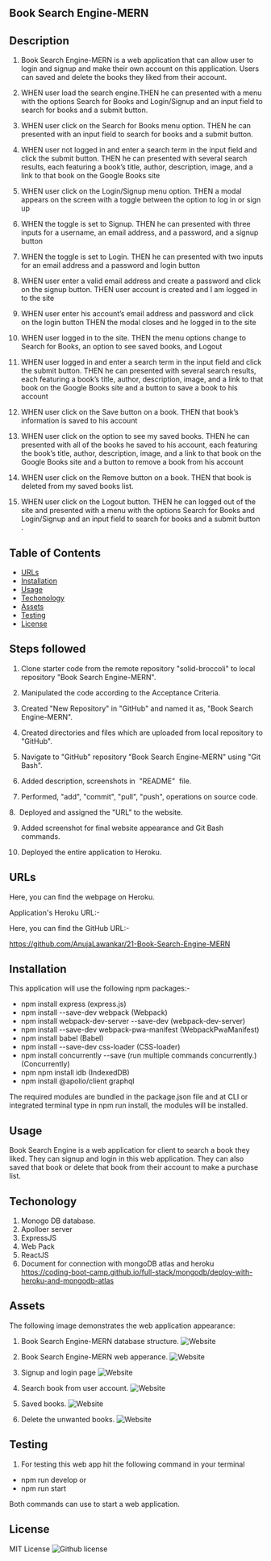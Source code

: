 ## Book Search Engine-MERN


## Description

1. Book Search Engine-MERN is a web application that can allow user to login and signup and make their own account on this application. Users can saved and delete the books they liked from their account.

2. WHEN user load the search engine.THEN he can  presented with a menu with the options Search for Books and Login/Signup and an input field to search for books and a submit button.

3. WHEN user click on the Search for Books menu option. THEN he can presented with an input field to search for books and a submit button.

4. WHEN user not logged in and enter a search term in the input field and click the submit button. THEN he can  presented with several search results, each featuring a book’s title, author, description, image, and a link to that book on the Google Books site

5. WHEN user click on the Login/Signup menu option. THEN a modal appears on the screen with a toggle between the option to log in or sign up

6. WHEN the toggle is set to Signup. THEN he can presented with three inputs for a username, an email address, and a password, and a signup button

7. WHEN the toggle is set to Login. THEN he can presented with two inputs for an email address and a password and login button

8. WHEN user enter a valid email address and create a password and click on the signup button. THEN user account is created and I am logged in to the site

9. WHEN user enter his account’s email address and password and click on the login button
THEN the modal closes and he logged in to the site

10. WHEN user logged in to the site. THEN the menu options change to Search for Books, an option to see saved books, and Logout

11. WHEN user logged in and enter a search term in the input field and click the submit button. THEN he can presented with several search results, each featuring a book’s title, author, description, image, and a link to that book on the Google Books site and a button to save a book to his account

12. WHEN user click on the Save button on a book. THEN that book’s information is saved to his account

13. WHEN user click on the option to see my saved books. THEN he can presented with all of the books he saved to his account, each featuring the book’s title, author, description, image, and a link to that book on the Google Books site and a button to remove a book from his account

14. WHEN user click on the Remove button on a book. THEN that book is deleted from my saved books list.

15. WHEN user click on the Logout button. THEN he can logged out of the site and presented with a menu with the options Search for Books and Login/Signup and an input field to search for books and a submit button .




## Table of Contents

*  [URLs](#URLs)
*  [Installation](#Installation)
*  [Usage](#Usage)
*  [Techonology](#Techonology)
*  [Assets](#Assets)
*  [Testing](#Testing)
*  [License](#License)


## Steps followed


1. Clone starter code from the remote repository "solid-broccoli" to local repository "Book Search Engine-MERN".


2. Manipulated the code according to the Acceptance Criteria.


3. Created "New Repository" in "GitHub" and named it as, "Book Search Engine-MERN".


4. Created directories and files which are uploaded  from local repository to "GitHub".


5. Navigate to "GitHub" repository "Book Search Engine-MERN" using "Git Bash".


6. Added description, screenshots in  "README"  file.


7. Performed, "add", "commit", "pull", "push", operations on source code.


8.  Deployed and assigned the "URL" to the website.


9. Added screenshot for final website appearance and Git Bash commands.

10. Deployed the entire application to Heroku.


## URLs
Here, you can find the webpage on Heroku.


 Application's Heroku URL:- 



Here, you can find the GitHub URL:-

https://github.com/AnujaLawankar/21-Book-Search-Engine-MERN


## Installation

This application will use the following npm packages:-

  * npm install express (express.js)
  * npm install --save-dev webpack (Webpack)
  * npm install webpack-dev-server --save-dev (webpack-dev-server)
  * npm install --save-dev webpack-pwa-manifest (WebpackPwaManifest)
  * npm install babel (Babel)
  * npm install --save-dev css-loader (CSS-loader)
  * npm install concurrently --save (run multiple commands concurrently.) (Concurrently)
  * npm npm install idb (IndexedDB)
  * npm install @apollo/client graphql

The required modules are bundled in the package.json file and at CLI or integrated terminal type in npm run install, the modules will be installed.

## Usage

Book Search Engine is a web application for client to search a book they liked. They can signup and login in this web application. They can also saved that book or delete that book from their account to make a purchase list.


## Techonology

1. Monogo DB database.
2. Apolloer server
3. ExpressJS
4. Web Pack
5. ReactJS
6. Document for connection with mongoDB atlas and heroku
https://coding-boot-camp.github.io/full-stack/mongodb/deploy-with-heroku-and-mongodb-atlas



## Assets


The following image demonstrates the web application appearance:
1.  Book Search Engine-MERN database structure.
![Website](./assets/screenshot1.png)

2. Book Search Engine-MERN web apperance.
![Website](./assets/screenshot2.png)

3. Signup and login page
![Website](./assets/screenshot3.png)

4. Search book from user account.
![Website](./assets/screenshot4.png)

5. Saved books.
![Website](./assets/screenshot5.png)

6. Delete the unwanted books.
![Website](./assets/screenshot6.png)



## Testing

1. For testing this web app hit the following command in your terminal

* npm run develop
or
* npm run start

Both commands can use to start a web application.


## License

 MIT  License  ![Github license](https://img.shields.io/badge/license-MIT-blue.svg)
